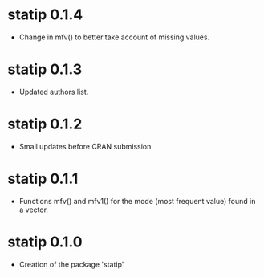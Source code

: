 # statip 0.1.4

* Change in mfv() to better take account of missing values. 


# statip 0.1.3

* Updated authors list. 


# statip 0.1.2

* Small updates before CRAN submission. 


# statip 0.1.1

* Functions mfv() and mfv1() for the mode (most frequent value) 
found in a vector. 


# statip 0.1.0

* Creation of the package 'statip'
